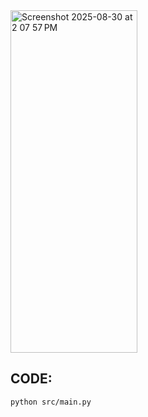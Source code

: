 <img width="203" height="548" alt="Screenshot 2025-08-30 at 2 07 57 PM" src="https://github.com/user-attachments/assets/422ab7d9-5eeb-42fe-9ea9-05f83e786451" />



## CODE:  

`python src/main.py`


